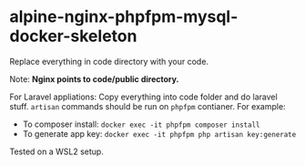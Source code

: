 # alpine-nginx-phpfpm-mysql-docker-skeleton

Replace everything in code directory with your code.

Note: **Nginx points to code/public directory.**

For Laravel appliations:
Copy everything into code folder and do laravel stuff. `artisan` commands should be run on `phpfpm` contianer.
For example: 
- To composer install: `docker exec -it phpfpm composer install`
- To generate app key: `docker exec -it phpfpm php artisan key:generate`



Tested on a WSL2 setup.